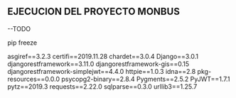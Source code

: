 ## EJECUCION DEL PROYECTO MONBUS

--TODO

pip freeze

asgiref==3.2.3
certifi==2019.11.28
chardet==3.0.4
Django==3.0.1
djangorestframework==3.11.0
djangorestframework-gis==0.15
djangorestframework-simplejwt==4.4.0
httpie==1.0.3
idna==2.8
pkg-resources==0.0.0
psycopg2-binary==2.8.4
Pygments==2.5.2
PyJWT==1.7.1
pytz==2019.3
requests==2.22.0
sqlparse==0.3.0
urllib3==1.25.7
